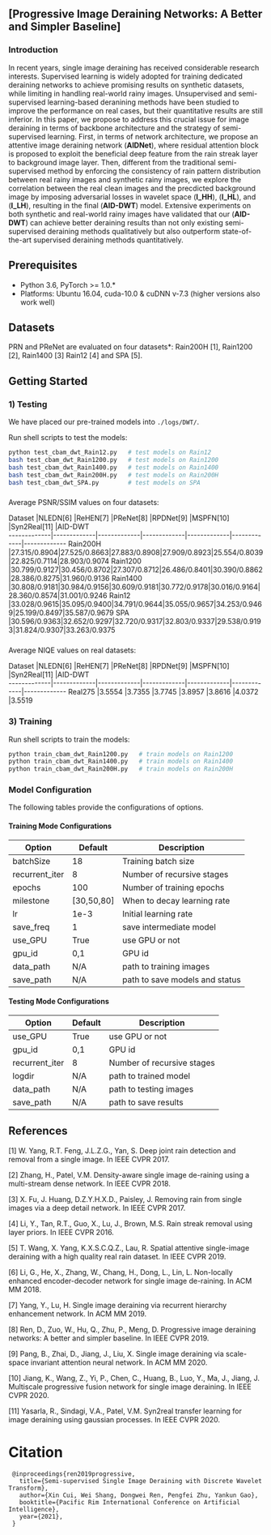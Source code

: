 ## [Progressive Image Deraining Networks: A Better and Simpler Baseline]

### Introduction
In recent years, single image deraining has received considerable research interests.
Supervised learning is widely adopted for training dedicated deraining networks to achieve promising results on synthetic datasets, while limiting in handling real-world rainy images. 
Unsupervised and semi-supervised learning-based deranining methods have been studied to improve the performance on real cases, but their quantitative results are still inferior.
In this paper, we propose to address this crucial issue for image deraining in terms of backbone architecture and the strategy of semi-supervised learning. 
First, in terms of network architecture, we propose an attentive image deraining network (**AIDNet**), where residual attention block is proposed to exploit the beneficial deep feature from the rain streak layer to background image layer.
Then, different from the traditional semi-supervised method by enforcing the consistency of rain pattern distribution between real rainy images and synthetic rainy images, we explore the correlation between the real clean images and the precdicted background image by imposing adversarial losses in wavelet space (**I_HH**), (**I_HL**), and (**I_LH**), resulting in the final (**AID-DWT**) model.
Extensive experiments on both synthetic and real-world rainy images have validated that our (**AID-DWT**) can achieve better deraining results than not only existing semi-supervised deraining methods qualitatively but also outperform state-of-the-art supervised deraining methods quantitatively.

## Prerequisites
- Python 3.6, PyTorch >= 1.0.*
- Platforms: Ubuntu 16.04, cuda-10.0 & cuDNN v-7.3 (higher versions also work well)


## Datasets

PRN and PReNet are evaluated on four datasets*: 
Rain200H [1], Rain1200 [2], Rain1400 [3] Rain12 [4] and SPA [5]. 
 

## Getting Started

### 1) Testing

We have placed our pre-trained models into `./logs/DWT/`. 

Run shell scripts to test the models:
```bash
python test_cbam_dwt_Rain12.py   # test models on Rain12
bash test_cbam_dwt_Rain1200.py   # test models on Rain1200
bash test_cbam_dwt_Rain1400.py   # test models on Rain1400
bash test_cbam_dwt_Rain200H.py   # test models on Rain200H 
bash test_cbam_dwt_SPA.py        # test models on SPA
```

###
Average PSNR/SSIM values on four datasets:

Dataset      |NLEDN[6]     |ReHEN[7]     |PReNet[8]    |RPDNet[9]    |MSPFN[10]    |Syn2Real[11] |AID-DWT     
-------------|-------------|-------------|-------------|-------------|-------------|-------------
Rain200H     |27.315/0.8904|27.525/0.8663|27.883/0.8908|27.909/0.8923|25.554/0.8039|22.825/0.7114|28.903/0.9074
Rain1200     |30.799/0.9127|30.456/0.8702|27.307/0.8712|26.486/0.8401|30.390/0.8862|28.386/0.8275|31.960/0.9136
Rain1400     |30.808/0.9181|30.984/0.9156|30.609/0.9181|30.772/0.9178|30.016/0.9164|28.360/0.8574|31.001/0.9246
Rain12       |33.028/0.9615|35.095/0.9400|34.791/0.9644|35.055/0.9657|34.253/0.9469|25.199/0.8497|35.587/0.9679
SPA          |30.596/0.9363|32.652/0.9297|32.720/0.9317|32.803/0.9337|29.538/0.9193|31.824/0.9307|33.263/0.9375

###
Average NIQE values on real datasets:

Dataset      |NLEDN[6]     |ReHEN[7]     |PReNet[8]    |RPDNet[9]    |MSPFN[10]    |Syn2Real[11] |AID-DWT     
-------------|-------------|-------------|-------------|-------------|-------------|-------------
Real275      |3.5554       |3.7355       |3.7745       |3.8957       |3.8616       |4.0372       |3.5519

### 3) Training

Run shell scripts to train the models:
```bash
python train_cbam_dwt_Rain1200.py   # train models on Rain1200  
python train_cbam_dwt_Rain1400.py   # train models on Rain1400
python train_cbam_dwt_Rain200H.py   # train models on Rain200H     
``` 

### Model Configuration

The following tables provide the configurations of options. 

#### Training Mode Configurations

Option                 |Default        | Description
-----------------------|---------------|------------
batchSize              | 18            | Training batch size
recurrent_iter         | 8             | Number of recursive stages
epochs                 | 100           | Number of training epochs
milestone              | [30,50,80]    | When to decay learning rate
lr                     | 1e-3          | Initial learning rate
save_freq              | 1             | save intermediate model
use_GPU                | True          | use GPU or not
gpu_id                 | 0,1           | GPU id
data_path              | N/A           | path to training images
save_path              | N/A           | path to save models and status           

#### Testing Mode Configurations

Option                 |Default           | Description
-----------------------|------------------|------------
use_GPU                | True             | use GPU or not
gpu_id                 | 0,1                | GPU id
recurrent_iter         | 8                | Number of recursive stages
logdir                 | N/A              | path to trained model
data_path              | N/A              | path to testing images
save_path              | N/A              | path to save results

## References
[1] W. Yang, R.T. Feng, J.L.Z.G., Yan, S. Deep joint rain detection and removal from a single image. In IEEE CVPR 2017.

[2] Zhang, H., Patel, V.M. Density-aware single image de-raining using a multi-stream dense network. In IEEE CVPR 2018.

[3] X. Fu, J. Huang, D.Z.Y.H.X.D., Paisley, J. Removing rain from single images via a deep detail network. In IEEE CVPR 2017.

[4] Li, Y., Tan, R.T., Guo, X., Lu, J., Brown, M.S. Rain streak removal using layer priors. In IEEE CVPR 2016.

[5] T. Wang, X. Yang, K.X.S.C.Q.Z., Lau, R. Spatial attentive single-image deraining with a high quality real rain dataset. In IEEE CVPR 2019.

[6] Li, G., He, X., Zhang, W., Chang, H., Dong, L., Lin, L. Non-locally enhanced encoder-decoder network for single image de-raining. In ACM MM 2018.

[7] Yang, Y., Lu, H. Single image deraining via recurrent hierarchy enhancement network. In ACM MM 2019.

[8] Ren, D., Zuo, W., Hu, Q., Zhu, P., Meng, D. Progressive image deraining networks: A better and simpler baseline. In IEEE CVPR 2019.

[9] Pang, B., Zhai, D., Jiang, J., Liu, X. Single image deraining via scale-space invariant attention neural network. In ACM MM 2020.

[10] Jiang, K., Wang, Z., Yi, P., Chen, C., Huang, B., Luo, Y., Ma, J., Jiang, J. Multiscale progressive fusion network for single image deraining. In IEEE CVPR 2020.

[11] Yasarla, R., Sindagi, V.A., Patel, V.M. Syn2real transfer learning for image deraining using gaussian processes. In IEEE CVPR 2020.


# Citation

```
 @inproceedings{ren2019progressive,
   title={Semi-supervised Single Image Deraining with Discrete Wavelet Transform},
   author={Xin Cui, Wei Shang, Dongwei Ren, Pengfei Zhu, Yankun Gao},
   booktitle={Pacific Rim International Conference on Artificial Intelligence},
   year={2021},
 }
 ```
